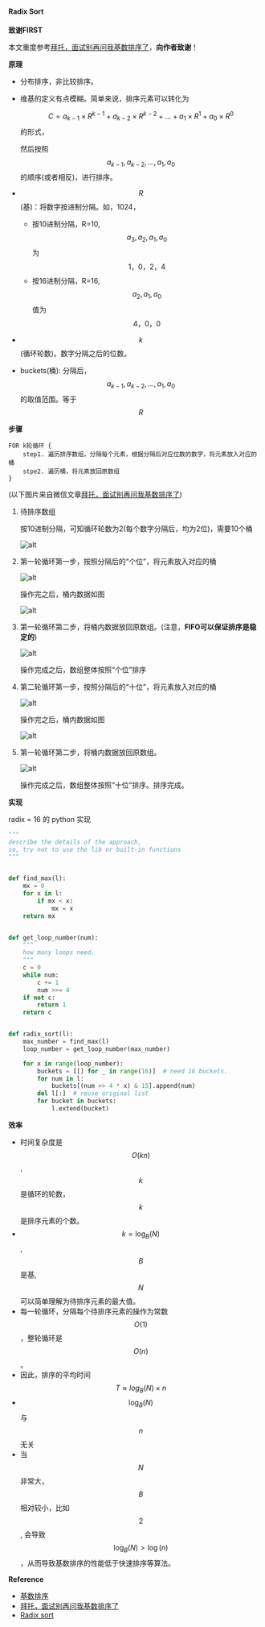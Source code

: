 #### Radix Sort

**致谢FIRST**

本文重度参考[拜托，面试别再问我基数排序了][btmsb]，**向作者致谢**！

**原理**

* 分布排序，非比较排序。

* 维基的定义有点模糊。简单来说，排序元素可以转化为

  $$C = a_{k-1} \times R^{k-1} + a_{k-2} \times R^{k-2} + ... + a_1\times R^1 + a_0 \times R^0$$的形式，

  然后按照$$a_{k-1}, a_{k-2}, ..., a_1, a_0$$的顺序(或者相反)，进行排序。

* $$R$$(基)：将数字按进制分隔。如，1024，
  * 按10进制分隔，R=10, $$a_3, a_2, a_1, a_0$$为$$1，0，2，4​$$
  * 按16进制分隔，R=16, $$a_2, a_1, a_0$$值为$$4，0，0$$

* $$k$$(循环轮数)。数字分隔之后的位数。

* buckets(桶): 分隔后，$$a_{k-1}, a_{k-2}, ..., a_1, a_0$$的取值范围。等于$$R$$

**步骤**

```
FOR k轮循环 {
    step1. 遍历排序数组，分隔每个元素，根据分隔后对应位数的数字，将元素放入对应的桶
    stpe2. 遍历桶，将元素放回原数组
}

```

(以下图片来自微信文章[拜托，面试别再问我基数排序了][btmsb])

1. 待排序数组

   按10进制分隔，可知循环轮数为2(每个数字分隔后，均为2位)，需要10个桶

   ![alt](../images/radix_sort/1.png)

2. 第一轮循环第一步，按照分隔后的“个位”，将元素放入对应的桶

   ![alt](../images/radix_sort/2-1.png)

   操作完之后，桶内数据如图

   ![alt](../images/radix_sort/2-2.png)

3. 第一轮循环第二步，将桶内数据放回原数组。(注意，**FIFO可以保证排序是稳定的**)

   ![alt](../images/radix_sort/2-3.png)

   操作完成之后，数组整体按照“个位”排序

4. 第二轮循环第一步，按照分隔后的“十位”，将元素放入对应的桶

   ![alt](../images/radix_sort/3-1.png)

   操作完之后，桶内数据如图

   ![alt](../images/radix_sort/3-2.png)

5. 第一轮循环第二步，将桶内数据放回原数组。

   ![alt](../images/radix_sort/3-3.png)

   操作完成之后，数组整体按照“十位”排序。排序完成。


**实现**

radix = 16 的 python 实现

```python
"""
describe the details of the approach, 
so, try not to use the lib or built-in functions
"""


def find_max(l):
    mx = 0
    for x in l:
        if mx < x:
            mx = x
    return mx


def get_loop_number(num):
    """
    how many loops need.
    """
    c = 0
    while num:
        c += 1
        num >>= 4
    if not c:
        return 1
    return c


def radix_sort(l):
    max_number = find_max(l)
    loop_number = get_loop_number(max_number)

    for x in range(loop_number):
        buckets = [[] for _ in range(16)]  # need 16 buckets.
        for num in l:
            buckets[(num >> 4 * x) & 15].append(num)
        del l[:]  # reuse original list
        for bucket in buckets:
            l.extend(bucket)
```

**效率**

* 时间复杂度是$$O(kn)$$, $$k$$是循环的轮数，$$k$$是排序元素的个数。
* $$k = \log_B(N)$$, $$B$$是基, $$N$$可以简单理解为待排序元素的最大值。 
* 每一轮循环，分隔每个待排序元素的操作为常数$$O(1)$$，整轮循环是$$O(n)$$。
* 因此，排序的平均时间$$T \approx log_B(N) \times n$$
* $$\log_B(N)$$与$$n$$无关
* 当$$N$$非常大，$$B$$相对较小，比如$$2$$, 会导致$$\log_B(N) > \log(n)$$，从而导致基数排序的性能低于快速排序等算法。

**Reference**

* [基数排序][jspx]
* [拜托，面试别再问我基数排序了][btmsb]
* [Radix sort][radix_sort]




[jspx]: https://zh.wikipedia.org/wiki/%E5%9F%BA%E6%95%B0%E6%8E%92%E5%BA%8F
[btmsb]: https://mp.weixin.qq.com/s?__biz=MjM5ODYxMDA5OQ==&mid=2651961634&idx=1&sn=1e9617d6f6bd2790eabedca22ea49879&chksm=bd2d0cfe8a5a85e8dd52dd0453abe7118932f3dd0068682c6829c37d69e197acfe0efff051e7&scene=21#wechat_redirect
[radix_sort]: https://en.wikipedia.org/wiki/Radix_sort
